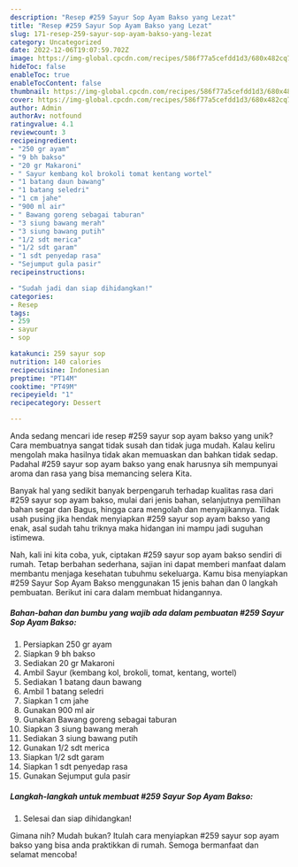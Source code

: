 ```yaml
---
description: "Resep #259 Sayur Sop Ayam Bakso yang Lezat"
title: "Resep #259 Sayur Sop Ayam Bakso yang Lezat"
slug: 171-resep-259-sayur-sop-ayam-bakso-yang-lezat
category: Uncategorized
date: 2022-12-06T19:07:59.702Z
image: https://img-global.cpcdn.com/recipes/586f77a5cefdd1d3/680x482cq70/259-sayur-sop-ayam-bakso-foto-resep-utama.jpg
hideToc: false
enableToc: true
enableTocContent: false
thumbnail: https://img-global.cpcdn.com/recipes/586f77a5cefdd1d3/680x482cq70/259-sayur-sop-ayam-bakso-foto-resep-utama.jpg
cover: https://img-global.cpcdn.com/recipes/586f77a5cefdd1d3/680x482cq70/259-sayur-sop-ayam-bakso-foto-resep-utama.jpg
author: Admin
authorAv: notfound
ratingvalue: 4.1
reviewcount: 3
recipeingredient:
- "250 gr ayam"
- "9 bh bakso"
- "20 gr Makaroni"
- " Sayur kembang kol brokoli tomat kentang wortel"
- "1 batang daun bawang"
- "1 batang seledri"
- "1 cm jahe"
- "900 ml air"
- " Bawang goreng sebagai taburan"
- "3 siung bawang merah"
- "3 siung bawang putih"
- "1/2 sdt merica"
- "1/2 sdt garam"
- "1 sdt penyedap rasa"
- "Sejumput gula pasir"
recipeinstructions:

- "Sudah jadi dan siap dihidangkan!"
categories:
- Resep
tags:
- 259
- sayur
- sop

katakunci: 259 sayur sop 
nutrition: 140 calories
recipecuisine: Indonesian
preptime: "PT14M"
cooktime: "PT49M"
recipeyield: "1"
recipecategory: Dessert

---
```





Anda sedang mencari ide resep #259 sayur sop ayam bakso yang unik? Cara membuatnya sangat tidak susah dan tidak juga mudah. Kalau keliru mengolah maka hasilnya tidak akan memuaskan dan bahkan tidak sedap. Padahal #259 sayur sop ayam bakso yang enak harusnya sih mempunyai aroma dan rasa yang bisa memancing selera Kita.





Banyak hal yang sedikit banyak berpengaruh terhadap kualitas rasa dari #259 sayur sop ayam bakso, mulai dari jenis bahan, selanjutnya pemilihan bahan segar dan Bagus, hingga cara mengolah dan menyajikannya. Tidak usah pusing jika hendak menyiapkan #259 sayur sop ayam bakso yang enak,      asal sudah tahu triknya maka hidangan ini mampu jadi suguhan istimewa.





















Nah, kali ini kita coba, yuk, ciptakan #259 sayur sop ayam bakso sendiri di rumah. Tetap berbahan sederhana, sajian ini dapat memberi manfaat dalam membantu menjaga kesehatan tubuhmu sekeluarga. Kamu bisa menyiapkan #259 Sayur Sop Ayam Bakso menggunakan 15 jenis bahan dan 0 langkah pembuatan. Berikut ini cara dalam membuat hidangannya.

<!--inarticleads1-->

##### Bahan-bahan dan bumbu yang wajib ada dalam pembuatan #259 Sayur Sop Ayam Bakso:

1. Persiapkan 250 gr ayam
1. Siapkan 9 bh bakso
1. Sediakan 20 gr Makaroni
1. Ambil  Sayur (kembang kol, brokoli, tomat, kentang, wortel)
1. Sediakan 1 batang daun bawang
1. Ambil 1 batang seledri
1. Siapkan 1 cm jahe
1. Gunakan 900 ml air
1. Gunakan  Bawang goreng sebagai taburan
1. Siapkan 3 siung bawang merah
1. Sediakan 3 siung bawang putih
1. Gunakan 1/2 sdt merica
1. Siapkan 1/2 sdt garam
1. Siapkan 1 sdt penyedap rasa
1. Gunakan Sejumput gula pasir




<!--inarticleads2-->

##### Langkah-langkah untuk membuat #259 Sayur Sop Ayam Bakso:


1. Selesai dan siap dihidangkan!



Gimana nih? Mudah bukan? Itulah cara menyiapkan #259 sayur sop ayam bakso yang bisa anda praktikkan di rumah. Semoga bermanfaat dan selamat mencoba!
